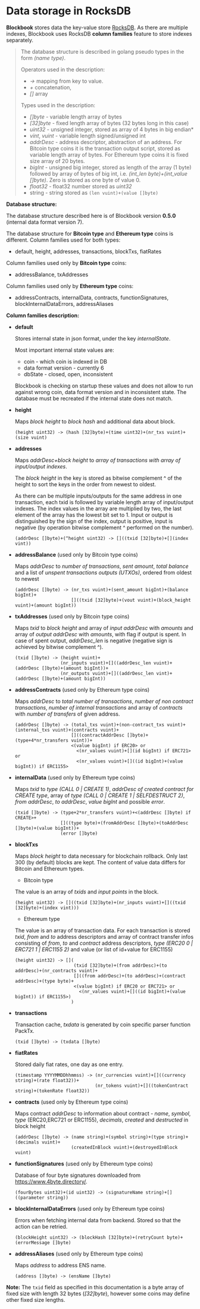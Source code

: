# Data storage in RocksDB

**Blockbook** stores data the key-value store [RocksDB](https://github.com/facebook/rocksdb/wiki). As there are multiple indexes, Blockbook uses RocksDB **column families** feature to store indexes separately.

> The database structure is described in golang pseudo types in the form _(name type)_.
>
> Operators used in the description:
>
> - _->_ mapping from key to value.
> - _\+_ concatenation,
> - _[]_ array
>
> Types used in the description:
>
> - _[]byte_ - variable length array of bytes
> - _[32]byte_ - fixed length array of bytes (32 bytes long in this case)
> - _uint32_ - unsigned integer, stored as array of 4 bytes in big endian\*
> - _vint_, _vuint_ - variable length signed/unsigned int
> - _addrDesc_ - address descriptor, abstraction of an address.
>   For Bitcoin type coins it is the transaction output script, stored as variable length array of bytes.
>   For Ethereum type coins it is fixed size array of 20 bytes.
> - _bigInt_ - unsigned big integer, stored as length of the array (1 byte) followed by array of bytes of big int, i.e. _(int_len byte)+(int_value []byte)_. Zero is stored as one byte of value 0.
> - _float32_ - float32 number stored as _uint32_
> - string - string stored as `(len vuint)+(value []byte)`

**Database structure:**

The database structure described here is of Blockbook version **0.5.0** (internal data format version 7).

The database structure for **Bitcoin type** and **Ethereum type** coins is different. Column families used for both types:

- default, height, addresses, transactions, blockTxs, fiatRates

Column families used only by **Bitcoin type** coins:

- addressBalance, txAddresses

Column families used only by **Ethereum type** coins:

- addressContracts, internalData, contracts, functionSignatures, blockInternalDataErrors, addressAliases

**Column families description:**

- **default**

  Stores internal state in json format, under the key _internalState_.

  Most important internal state values are:

  - coin - which coin is indexed in DB
  - data format version - currently 6
  - dbState - closed, open, inconsistent

  Blockbook is checking on startup these values and does not allow to run against wrong coin, data format version and in inconsistent state. The database must be recreated if the internal state does not match.

- **height**

  Maps _block height_ to _block hash_ and additional data about block.

  ```
  (height uint32) -> (hash [32]byte)+(time uint32)+(nr_txs vuint)+(size vuint)
  ```

- **addresses**

  Maps _addrDesc+block height_ to _array of transactions with array of input/output indexes_.

  The _block height_ in the key is stored as bitwise complement ^ of the height to sort the keys in the order from newest to oldest.

  As there can be multiple inputs/outputs for the same address in one transaction, each txid is followed by variable length array of input/output indexes.
  The index values in the array are multiplied by two, the last element of the array has the lowest bit set to 1.
  Input or output is distinguished by the sign of the index, output is positive, input is negative (by operation bitwise complement ^ performed on the number).

  ```
  (addrDesc []byte)+(^height uint32) -> []((txid [32]byte)+[](index vint))
  ```

- **addressBalance** (used only by Bitcoin type coins)

  Maps _addrDesc_ to _number of transactions_, _sent amount_, _total balance_ and a list of _unspent transactions outputs (UTXOs)_, ordered from oldest to newest

  ```
  (addrDesc []byte) -> (nr_txs vuint)+(sent_amount bigInt)+(balance bigInt)+
                       []((txid [32]byte)+(vout vuint)+(block_height vuint)+(amount bigInt))
  ```

- **txAddresses** (used only by Bitcoin type coins)

  Maps _txid_ to _block height_ and array of _input addrDesc_ with _amounts_ and array of _output addrDesc_ with _amounts_, with flag if output is spent. In case of spent output, _addrDesc_len_ is negative (negative sign is achieved by bitwise complement ^).

  ```
  (txid []byte) -> (height vuint)+
                   (nr_inputs vuint)+[]((addrDesc_len vuint)+(addrDesc []byte)+(amount bigInt))+
                   (nr_outputs vuint)+[]((addrDesc_len vint)+(addrDesc []byte)+(amount bigInt))
  ```

- **addressContracts** (used only by Ethereum type coins)

  Maps _addrDesc_ to _total number of transactions_, _number of non contract transactions_, _number of internal transactions_
  and array of _contracts_ with _number of transfers_ of given address.

  ```
  (addrDesc []byte) -> (total_txs vuint)+(non-contract_txs vuint)+(internal_txs vuint)+(contracts vuint)+
                       []((contractAddrDesc []byte)+(type+4*nr_transfers vuint))+
                       <(value bigInt) if ERC20> or
                         <(nr_values vuint)+[](id bigInt) if ERC721> or
                         <(nr_values vuint)+[]((id bigInt)+(value bigInt)) if ERC1155>
  ```

- **internalData** (used only by Ethereum type coins)

  Maps _txid_ to _type (CALL 0 | CREATE 1)_, _addrDesc of created contract for CREATE type_, array of _type (CALL 0 | CREATE 1 | SELFDESTRUCT 2)_, _from addrDesc_, _to addrDesc_, _value bigInt_ and possible _error_.

  ```
  (txid []byte) -> (type+2*nr_transfers vuint)+<(addrDesc []byte) if CREATE>+
                   []((type byte)+(fromAddrDesc []byte)+(toAddrDesc []byte)+(value bigInt))+
                   (error []byte)
  ```

- **blockTxs**

  Maps _block height_ to data necessary for blockchain rollback. Only last 300 (by default) blocks are kept.
  The content of value data differs for Bitcoin and Ethereum types.

  - Bitcoin type

  The value is an array of _txids_ and _input points_ in the block.

  ```
  (height uint32) -> []((txid [32]byte)+(nr_inputs vuint)+[]((txid [32]byte)+(index vint)))
  ```

  - Ethereum type

  The value is an array of transaction data. For each transaction is stored _txid_,
  _from_ and _to_ address descriptors and array of contract transfer infos consisting of
  _from_, _to_ and _contract_ address descriptors, _type (ERC20 0 | ERC721 1 | ERC1155 2)_ and value (or list of id+value for ERC1155)

  ```
  (height uint32) -> [](
                        (txid [32]byte)+(from addrDesc)+(to addrDesc)+(nr_contracts vuint)+
                        []((from addrDesc)+(to addrDesc)+(contract addrDesc)+(type byte)+
                        <(value bigInt) if ERC20 or ERC721> or
                          <(nr_values vuint)+[]((id bigInt)+(value bigInt)) if ERC1155>)
                       )
  ```

- **transactions**

  Transaction cache, _txdata_ is generated by coin specific parser function PackTx.

  ```
  (txid []byte) -> (txdata []byte)
  ```

- **fiatRates**

  Stored daily fiat rates, one day as one entry.

  ```
  (timestamp YYYYMMDDhhmmss) -> (nr_currencies vuint)+[]((currency string)+(rate float32))+
                                (nr_tokens vuint)+[]((tokenContract string)+(tokenRate float32))
  ```

- **contracts** (used only by Ethereum type coins)

  Maps contract _addrDesc_ to information about contract - _name_, _symbol_, _type_ (ERC20,ERC721 or ERC1155), _decimals_, _created_ and _destructed_ in block height

  ```
  (addrDesc []byte) -> (name string)+(symbol string)+(type string)+(decimals vuint)+
                       (createdInBlock vuint)+(destroyedInBlock vuint)
  ```

- **functionSignatures** (used only by Ethereum type coins)

  Database of four byte signatures downloaded from https://www.4byte.directory/.

  ```
  (fourBytes uint32)+(id uint32) -> (signatureName string)+[]((parameter string))
  ```

- **blockInternalDataErrors** (used only by Ethereum type coins)

  Errors when fetching internal data from backend. Stored so that the action can be retried.

  ```
  (blockHeight uint32) -> (blockHash [32]byte)+(retryCount byte)+(errorMessage []byte)
  ```

- **addressAliases** (used only by Ethereum type coins)

  Maps _address_ to address ENS name.

  ```
  (address []byte) -> (ensName []byte)
  ```

**Note:**
The `txid` field as specified in this documentation is a byte array of fixed size with length 32 bytes (_[32]byte_), however some coins may define other fixed size lengths.
